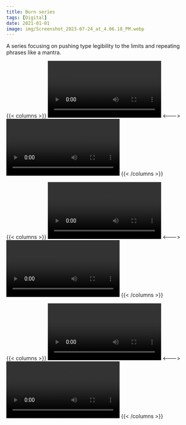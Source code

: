 ```yaml
---
title: Burn series
tags: [Digital]
date: 2021-01-01
image: img/Screenshot_2023-07-24_at_4.06.18_PM.webp
---
```



A series focusing on pushing type legibility to the limits and repeating phrases like a mantra.

{{< columns >}}
![GlitchArt_export (1).mov](/img/GlitchArt_export_(1).mov)
<--->
![GlitchArt_export (2).mov](/img/GlitchArt_export_(2).mov)
{{< /columns >}}

{{< columns >}}
![GlitchArt_export (3).mov](/img/GlitchArt_export_(3).mov)
<--->
![GlitchArt_export (4).mov](/img/GlitchArt_export_(4).mov)
{{< /columns >}}

{{< columns >}}
![GlitchArt_export (5).mov](/img/GlitchArt_export_(5).mov)
<--->
![GlitchArt_export.mov](/img/GlitchArt_export.mov)
{{< /columns >}}